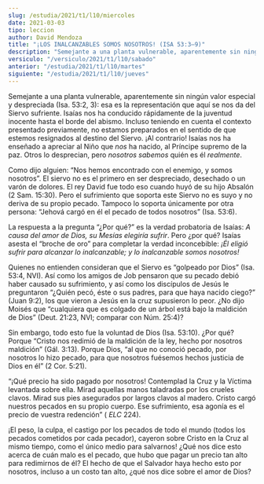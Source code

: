```yaml
---
slug: /estudia/2021/t1/l10/miercoles
date: 2021-03-03
tipo: leccion
author: David Mendoza
title: "¡LOS INALCANZABLES SOMOS NOSOTROS! (ISA 53:3–9)"
description: "Semejante a una planta vulnerable, aparentemente sin ningún valor especial y despreciada (Isa. 53:2, 3): esa es la representación que aquí se nos da del Siervo sufriente. Isaías nos ha conducido rápidamente de la juventud inocente hasta el borde del abismo. Incluso teniendo en cuenta el contexto presentado previamente, no estamos preparados en el sentido de que estemos resignados al destino del Siervo."
versiculo: "/versiculo/2021/t1/l10/sabado"
anterior: "/estudia/2021/t1/l10/martes"
siguiente: "/estudia/2021/t1/l10/jueves"
---
```


Semejante a una planta vulnerable, aparentemente sin ningún valor
especial y despreciada (Isa. 53:2, 3): esa es la representación
que aquí se nos da del Siervo sufriente. Isaías nos ha
conducido rápidamente de la juventud inocente hasta el borde del
abismo. Incluso teniendo en cuenta el contexto presentado previamente,
no estamos preparados en el sentido de que estemos resignados al
destino del Siervo. ¡Al contrario! Isaías nos ha
enseñado a apreciar al Niño que _nos_ ha nacido, al
Príncipe supremo de la paz. Otros lo desprecian, pero
_nosotros sabemos_ quién es él _realmente_.


Como dijo alguien: “Nos hemos encontrado con el enemigo, y somos
nosotros”. El siervo no es el primero en ser despreciado,
desechado o un varón de dolores. El rey David fue todo eso cuando
huyó de su hijo Absalón (2 Sam. 15:30). Pero el sufrimiento
que soporta este Siervo no es suyo y no deriva de su propio pecado.
Tampoco lo soporta únicamente por otra persona:
“Jehová cargó en él el pecado de todos
nosotros” (Isa. 53:6).


La respuesta a la pregunta “¿Por qué?” es la
verdad probatoria de Isaías:
_A causa del amor de Dios, su Mesías elegiría sufrir_.
Pero ¿por qué? Isaías asesta el “broche de
oro” para completar la verdad inconcebible:
_¡Él eligió sufrir para alcanzar lo inalcanzable; y
lo inalcanzable somos nosotros!_

Quienes no entienden consideran que el Siervo es “golpeado por
Dios” (Isa. 53:4, NVI). Así como los amigos de Job pensaron
que su pecado debió haber causado su sufrimiento, y así como
los discípulos de Jesús le preguntaron
“¿Quién pecó, éste o sus padres, para que
haya nacido ciego?” (Juan 9:2), los que vieron a Jesús en
la cruz supusieron lo peor. ¿No dijo Moisés que
“cualquiera que es colgado de un árbol está bajo la
maldición de Dios” (Deut. 21:23, NVI; comparar con
Núm. 25:4)?


Sin embargo, todo esto fue la voluntad de Dios (Isa. 53:10). ¿Por
qué? Porque “Cristo nos redimió de la maldición
de la ley, hecho por nosotros maldición” (Gál. 3:13).
Porque Dios, “al que no conoció pecado, por nosotros lo
hizo pecado, para que nosotros fuésemos hechos justicia de Dios
en él” (2 Cor. 5:21).


“¡Qué precio ha sido pagado por nosotros! Contemplad
la Cruz y la Víctima levantada sobre ella. Mirad aquellas manos
taladradas por los crueles clavos. Mirad sus pies asegurados por
largos clavos al madero. Cristo cargó nuestros pecados en su
propio cuerpo. Ese sufrimiento, esa agonía es el precio de
vuestra redención” ( _ELC_ 224).


¡El peso, la culpa, el castigo por los pecados de todo el mundo
(todos los pecados cometidos por cada pecador), cayeron sobre Cristo
en la Cruz al mismo tiempo, como el único medio para salvarnos!
¿Qué nos dice esto acerca de cuán malo es el pecado,
que hubo que pagar un precio tan alto para redimirnos de él? El
hecho de que el Salvador haya hecho esto por nosotros, incluso a un
costo tan alto, ¿qué nos dice sobre el amor de Dios?

